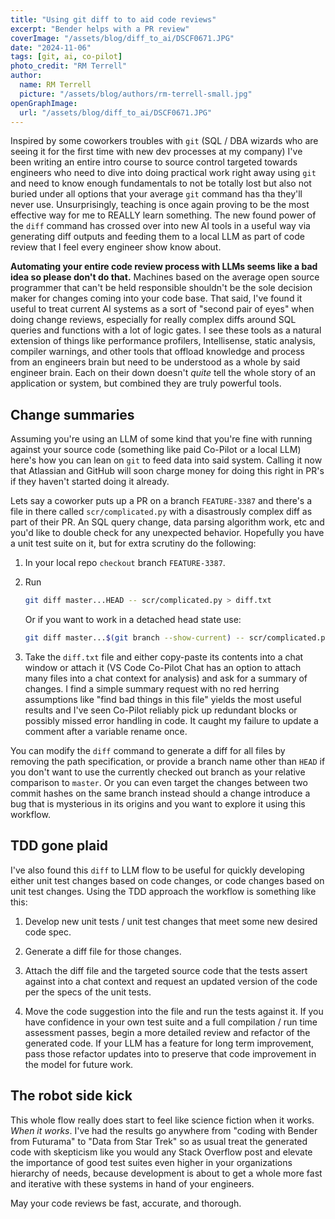 ```yaml
---
title: "Using git diff to to aid code reviews"
excerpt: "Bender helps with a PR review"
coverImage: "/assets/blog/diff_to_ai/DSCF0671.JPG"
date: "2024-11-06"
tags: [git, ai, co-pilot]
photo_credit: "RM Terrell"
author:
  name: RM Terrell
  picture: "/assets/blog/authors/rm-terrell-small.jpg"
openGraphImage:
  url: "/assets/blog/diff_to_ai/DSCF0671.JPG"
---
```


Inspired by some coworkers troubles with `git` (SQL / DBA wizards who are seeing it for the first time with new dev processes at my company) I've been writing an entire intro course to source control targeted towards engineers who need to dive into doing practical work right away using `git` and need to know enough fundamentals to not be totally lost but also not buried under all options that your average `git` command has tha they'll never use. Unsurprisingly, teaching is once again proving to be the most effective way for me to REALLY learn something. The new found power of the `diff` command has crossed over into new AI tools in a useful way via generating diff outputs and feeding them to a local LLM as part of code review that I feel every engineer show know about.

**Automating your entire code review process with LLMs seems like a bad idea so please don't do that.** Machines based on the average open source programmer that can't be held responsible shouldn't be the sole decision maker for changes coming into your code base. That said, I've found it useful to treat current AI systems as a sort of "second pair of eyes" when doing change reviews, especially for really complex diffs around SQL queries and functions with a lot of logic gates. I see these tools as a natural extension of things like performance profilers, Intellisense, static analysis, compiler warnings, and other tools that offload knowledge and process from an engineers brain but need to be understood as a whole by said engineer brain. Each on their down doesn't _quite_ tell the whole story of an application or system, but combined they are truly powerful tools.

## Change summaries

Assuming you're using an LLM of some kind that you're fine with running against your source code (something like paid Co-Pilot or a local LLM) here's how you can lean on `git` to feed data into said system. Calling it now that Atlassian and GitHub will soon charge money for doing this right in PR's if they haven't started doing it already.

Lets say a coworker puts up a PR on a branch `FEATURE-3387` and there's a file in there called `scr/complicated.py` with a disastrously complex diff as part of their PR. An SQL query change, data parsing algorithm work, etc and you'd like to double check for any unexpected behavior. Hopefully you have a unit test suite on it, but for extra scrutiny do the following:

1. In your local repo `checkout` branch `FEATURE-3387`.

2. Run

    ```bash
    git diff master...HEAD -- scr/complicated.py > diff.txt
    ```

    Or if you want to work in a detached head state use:

    ```bash
    git diff master...$(git branch --show-current) -- scr/complicated.py > diff.txt
    ```

3. Take the `diff.txt` file and either copy-paste its contents into a chat window or attach it (VS Code Co-Pilot Chat has an option to attach many files into a chat context for analysis) and ask for a summary of changes. I find a simple summary request with no red herring assumptions like "find bad things in this file" yields the most useful results and I've seen Co-Pilot reliably pick up redundant blocks or possibly missed error handling in code. It caught my failure to update a comment after a variable rename once.

You can modify the `diff` command to generate a diff for all files by removing the path specification, or provide a branch name other than `HEAD` if you don't want to use the currently checked out branch as your relative comparison to `master`. Or you can even target the changes between two commit hashes on the same branch instead should a change introduce a bug that is mysterious in its origins and you want to explore it using this workflow.

## TDD gone plaid

I've also found this `diff` to LLM flow to be useful for quickly developing either unit test changes based on code changes, or code changes based on unit test changes. Using the TDD approach the workflow is something like this:

1. Develop new unit tests / unit test changes that meet some new desired code spec.

2. Generate a diff file for those changes.

3. Attach the diff file and the targeted source code that the tests assert against into a chat context and request an updated version of the code per the specs of the unit tests.

4. Move the code suggestion into the file and run the tests against it. If you have confidence in your own test suite and a full compilation / run time assessment passes, begin a more detailed review and refactor of the generated code. If your LLM has a feature for long term improvement, pass those refactor updates into to preserve that code improvement in the model for future work.

## The robot side kick

This whole flow really does start to feel like science fiction when it works. _When it works_. I've had the results go anywhere from "coding with Bender from Futurama" to "Data from Star Trek" so as usual treat the generated code with skepticism like you would any Stack Overflow post and elevate the importance of good test suites even higher in your organizations hierarchy of needs, because development is about to get a whole more fast and iterative with these systems in hand of your engineers.

May your code reviews be fast, accurate, and thorough.
